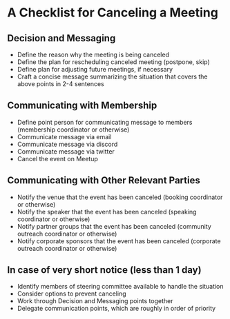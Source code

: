 # A Checklist for Canceling a Meeting

## Decision and Messaging
- Define the reason why the meeting is being canceled
- Define the plan for rescheduling canceled meeting (postpone, skip)
- Define plan for adjusting future meetings, if necessary
- Craft a concise message summarizing the situation that covers the above points in 2-4 sentences

## Communicating with Membership
- Define point person for communicating message to members (membership coordinator or otherwise)
- Communicate message via email
- Communicate message via discord
- Communicate message via twitter
- Cancel the event on Meetup

## Communicating with Other Relevant Parties
- Notify the venue that the event has been canceled (booking coordinator or otherwise)
- Notify the speaker that the event has been canceled (speaking coordinator or otherwise)
- Notify partner groups that the event has been canceled (community outreach coordinator or otherwise)
- Notify corporate sponsors that the event has been canceled (corporate outreach coordinator or otherwise)

## In case of very short notice (less than 1 day)
- Identify members of steering committee available to handle the situation
- Consider options to prevent canceling
- Work through Decision and Messaging points together
- Delegate communication points, which are roughly in order of priority

